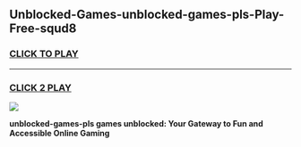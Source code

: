 
## Unblocked-Games-unblocked-games-pls-Play-Free-squd8
<h3>
<a href="https://premium76.site?title=unblocked-games-pls&ref=24M">CLICK TO PLAY</a></h3>
<hr>

<h3>
<a href="https://premium76.site?title=unblocked-games-pls&ref=24M">CLICK 2 PLAY</a>
  
</h3>

<a href="https://premium76.site?title=unblocked-games-pls&ref=24M"><img src="https://clearcache.store/games.png"></a>


**unblocked-games-pls games unblocked: Your Gateway to Fun and Accessible Online Gaming**
